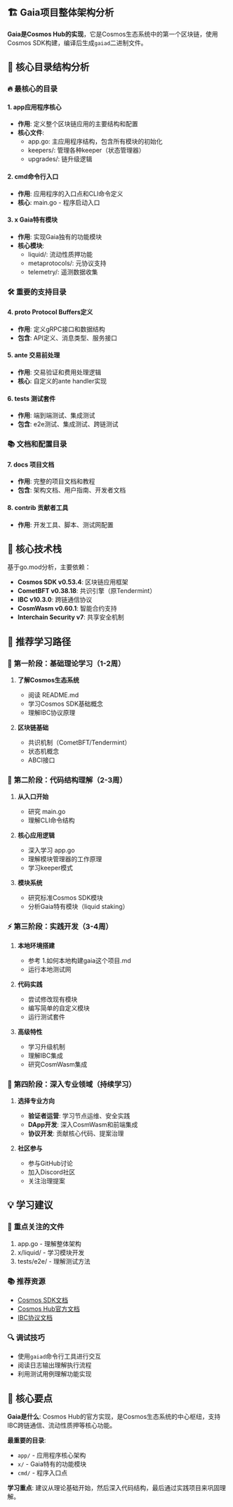 ## 🏗️ Gaia项目整体架构分析

**Gaia是Cosmos Hub的实现**，它是Cosmos生态系统中的第一个区块链，使用Cosmos SDK构建，编译后生成`gaiad`二进制文件。

## 📁 核心目录结构分析

### 🔥 **最核心的目录**

#### 1. app应用程序核心
- **作用**: 定义整个区块链应用的主要结构和配置
- **核心文件**:
  - app.go: 主应用程序结构，包含所有模块的初始化
  - keepers/: 管理各种keeper（状态管理器）
  - upgrades/: 链升级逻辑

#### 2. cmd命令行入口
- **作用**: 应用程序的入口点和CLI命令定义
- **核心**: main.go - 程序启动入口

#### 3. x Gaia特有模块
- **作用**: 实现Gaia独有的功能模块
- **核心模块**:
  - liquid/: 流动性质押功能
  - metaprotocols/: 元协议支持
  - telemetry/: 遥测数据收集

### 🛠️ **重要的支持目录**

#### 4. proto Protocol Buffers定义
- **作用**: 定义gRPC接口和数据结构
- **包含**: API定义、消息类型、服务接口

#### 5. ante 交易前处理
- **作用**: 交易验证和费用处理逻辑
- **核心**: 自定义的ante handler实现

#### 6. tests 测试套件
- **作用**: 端到端测试、集成测试
- **包含**: e2e测试、集成测试、跨链测试

### 📚 **文档和配置目录**

#### 7. docs 项目文档
- **作用**: 完整的项目文档和教程
- **包含**: 架构文档、用户指南、开发者文档

#### 8. contrib 贡献者工具
- **作用**: 开发工具、脚本、测试网配置

## 🔑 核心技术栈

基于go.mod分析，主要依赖：

- **Cosmos SDK v0.53.4**: 区块链应用框架
- **CometBFT v0.38.18**: 共识引擎（原Tendermint）
- **IBC v10.3.0**: 跨链通信协议
- **CosmWasm v0.60.1**: 智能合约支持
- **Interchain Security v7**: 共享安全机制

## 🎯 推荐学习路径

### 📖 **第一阶段：基础理论学习（1-2周）**

1. **了解Cosmos生态系统**
   - 阅读 README.md
   - 学习Cosmos SDK基础概念
   - 理解IBC协议原理

2. **区块链基础**
   - 共识机制（CometBFT/Tendermint）
   - 状态机概念
   - ABCI接口

### 🔧 **第二阶段：代码结构理解（2-3周）**

1. **从入口开始**
   - 研究 main.go
   - 理解CLI命令结构

2. **核心应用逻辑**
   - 深入学习 app.go
   - 理解模块管理器的工作原理
   - 学习keeper模式

3. **模块系统**
   - 研究标准Cosmos SDK模块
   - 分析Gaia特有模块（liquid staking）

### ⚡ **第三阶段：实践开发（3-4周）**

1. **本地环境搭建**
   - 参考 1.如何本地构建gaia这个项目.md
   - 运行本地测试网

2. **代码实践**
   - 尝试修改现有模块
   - 编写简单的自定义模块
   - 运行测试套件

3. **高级特性**
   - 学习升级机制
   - 理解IBC集成
   - 研究CosmWasm集成

### 🚀 **第四阶段：深入专业领域（持续学习）**

1. **选择专业方向**
   - **验证者运营**: 学习节点运维、安全实践
   - **DApp开发**: 深入CosmWasm和前端集成
   - **协议开发**: 贡献核心代码、提案治理

2. **社区参与**
   - 参与GitHub讨论
   - 加入Discord社区
   - 关注治理提案

## 💡 学习建议

### 🎯 **重点关注的文件**
1. app.go - 理解整体架构
2. x/liquid/ - 学习模块开发
3. tests/e2e/ - 理解测试方法

### 📚 **推荐资源**
- [Cosmos SDK文档](https://docs.cosmos.network/)
- [Cosmos Hub官方文档](https://hub.cosmos.network/)
- [IBC协议文档](https://ibc.cosmos.network/)

### 🔍 **调试技巧**
- 使用`gaiad`命令行工具进行交互
- 阅读日志输出理解执行流程
- 利用测试用例理解功能实现

## 🎯 **核心要点**

**Gaia是什么**: Cosmos Hub的官方实现，是Cosmos生态系统的中心枢纽，支持IBC跨链通信、流动性质押等核心功能。

**最重要的目录**:
- `app/` - 应用程序核心架构
- `x/` - Gaia特有的功能模块  
- `cmd/` - 程序入口点

**学习重点**: 建议从理论基础开始，然后深入代码结构，最后通过实践项目来巩固理解。